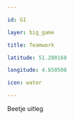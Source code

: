 ```yaml
---

id: G1

layer: big_game

title: Teamwork

latitude: 51.200168

longitude: 4.850508

icon: water

---
```


Beetje uitleg